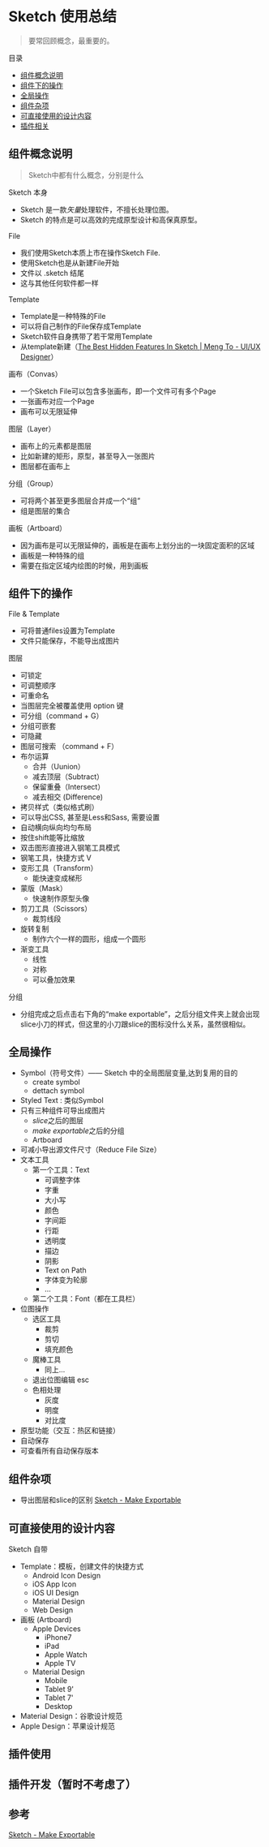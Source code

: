 # Sketch 使用总结

> 要常回顾概念，最重要的。

目录
- [组件概念说明](#组件概念说明)
- [组件下的操作](#组件下的操作)
- [全局操作](#全局操作)
- [组件杂项](#组件杂项)
- [可直接使用的设计内容](#可直接使用的设计内容)
- [插件相关](#插件相关)

## 组件概念说明

> Sketch中都有什么概念，分别是什么

Sketch 本身

- Sketch 是一款*矢量*处理软件，不擅长处理位图。
- Sketch 的特点是可以高效的完成原型设计和高保真原型。

File

- 我们使用Sketch本质上市在操作Sketch File.
- 使用Sketch也是从新建File开始
- 文件以 .sketch 结尾
- 这与其他任何软件都一样

Template

- Template是一种特殊的File
- 可以将自己制作的File保存成Template
- Sketch软件自身携带了若干常用Template
- 从template新建（[The Best Hidden Features In Sketch | Meng To - UI/UX Designer](http://blog.mengto.com/the-best-hidden-features-in-sketch/)）

画布（Convas）

- 一个Sketch File可以包含多张画布，即一个文件可有多个Page
- 一张画布对应一个Page
- 画布可以无限延伸

图层（Layer）

- 画布上的元素都是图层
- 比如新建的矩形，原型，甚至导入一张图片
- 图层都在画布上

分组（Group）

- 可将两个甚至更多图层合并成一个“组”
- 组是图层的集合

画板（Artboard）

- 因为画布是可以无限延伸的，画板是在画布上划分出的一块固定面积的区域
- 画板是一种特殊的组
- 需要在指定区域内绘图的时候，用到画板


## 组件下的操作

File & Template 

- 可将普通files设置为Template
- 文件只能保存，不能导出成图片

图层

- 可锁定
- 可调整顺序
- 可重命名
- 当图层完全被覆盖使用 option 键
- 可分组（command + G）
- 分组可嵌套
- 可隐藏
- 图层可搜索 （command + F）
- 布尔运算
    - 合并（Uunion）
    - 减去顶层（Subtract）
    - 保留重叠（Intersect）
    - 减去相交 (Difference)
- 拷贝样式（类似格式刷）
- 可以导出CSS, 甚至是Less和Sass, 需要设置
- 自动横向纵向均匀布局
- 按住shift能等比缩放
- 双击图形直接进入钢笔工具模式
- 钢笔工具，快捷方式 V
- 变形工具（Transform）
    - 能快速变成梯形
- 蒙版（Mask）
    - 快速制作原型头像
- 剪刀工具（Scissors）
    - 裁剪线段
- 旋转复制
    - 制作六个一样的圆形，组成一个圆形
- 渐变工具
    - 线性
    - 对称
    - 可以叠加效果

分组

- 分组完成之后点击右下角的“make exportable”，之后分组文件夹上就会出现slice小刀的样式，但这里的小刀跟slice的图标没什么关系，虽然很相似。

## 全局操作

- Symbol（符号文件）—— Sketch 中的全局图层变量,达到复用的目的
    - create symbol
    - dettach symbol
- Styled Text : 类似Symbol
- 只有三种组件可导出成图片
    - *slice*之后的图层
    - *make exportable*之后的分组
    - Artboard
- 可减小导出源文件尺寸（Reduce File Size）
- 文本工具
    - 第一个工具：Text
        - 可调整字体
        - 字重
        - 大小写
        - 颜色
        - 字间距
        - 行距
        - 透明度
        - 描边
        - 阴影
        - Text on Path
        - 字体变为轮廓
        - ...
    - 第二个工具：Font（都在工具栏）
- 位图操作
    - 选区工具
        - 裁剪
        - 剪切
        - 填充颜色
    - 魔棒工具
        - 同上...
    - 退出位图编辑 esc
    - 色相处理
        - 灰度
        - 明度
        - 对比度
- 原型功能（交互：热区和链接）
- 自动保存
- 可查看所有自动保存版本

## 组件杂项

- 导出图层和slice的区别 [Sketch - Make Exportable](https://sketchapp.com/docs/exporting/exporting-layers/)

## 可直接使用的设计内容

Sketch 自带

- Template：模板，创建文件的快捷方式
    - Android Icon Design
    - iOS App Icon
    - iOS UI Design
    - Material Design
    - Web Design
- 画板 (Artboard)
    - Apple Devices
        - iPhone7 
        - iPad
        - Apple Watch
        - Apple TV
    - Material Design
        - Mobile
        - Tablet 9'
        - Tablet 7'
        - Desktop
- Material Design：谷歌设计规范
- Apple Design：苹果设计规范

## 插件使用

## 插件开发（暂时不考虑了）

## 参考

[Sketch - Make Exportable](https://sketchapp.com/docs/exporting/exporting-layers/)
